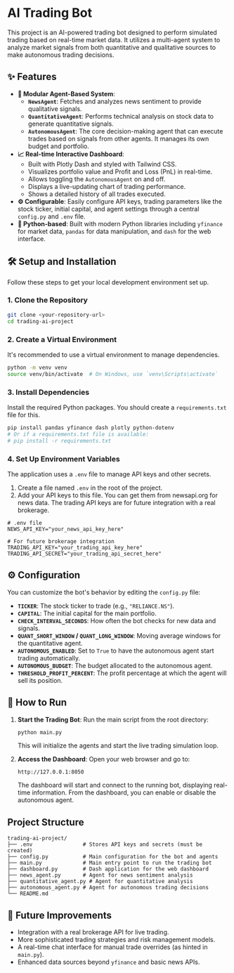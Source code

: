 # AI Trading Bot

This project is an AI-powered trading bot designed to perform simulated trading based on real-time market data. It utilizes a multi-agent system to analyze market signals from both quantitative and qualitative sources to make autonomous trading decisions.

## ✨ Features

- **🤖 Modular Agent-Based System**:
  - **`NewsAgent`**: Fetches and analyzes news sentiment to provide qualitative signals.
  - **`QuantitativeAgent`**: Performs technical analysis on stock data to generate quantitative signals.
  - **`AutonomousAgent`**: The core decision-making agent that can execute trades based on signals from other agents. It manages its own budget and portfolio.
- **📈 Real-time Interactive Dashboard**:
  - Built with Plotly Dash and styled with Tailwind CSS.
  - Visualizes portfolio value and Profit and Loss (PnL) in real-time.
  - Allows toggling the `AutonomousAgent` on and off.
  - Displays a live-updating chart of trading performance.
  - Shows a detailed history of all trades executed.
- **⚙️ Configurable**: Easily configure API keys, trading parameters like the stock ticker, initial capital, and agent settings through a central `config.py` and `.env` file.
- **🐍 Python-based**: Built with modern Python libraries including `yfinance` for market data, `pandas` for data manipulation, and `dash` for the web interface.

## 🛠️ Setup and Installation

Follow these steps to get your local development environment set up.

### 1. Clone the Repository

```bash
git clone <your-repository-url>
cd trading-ai-project
```

### 2. Create a Virtual Environment

It's recommended to use a virtual environment to manage dependencies.

```bash
python -m venv venv
source venv/bin/activate  # On Windows, use `venv\Scripts\activate`
```

### 3. Install Dependencies

Install the required Python packages. You should create a `requirements.txt` file for this.

```bash
pip install pandas yfinance dash plotly python-dotenv
# Or if a requirements.txt file is available:
# pip install -r requirements.txt
```

### 4. Set Up Environment Variables

The application uses a `.env` file to manage API keys and other secrets.

1.  Create a file named `.env` in the root of the project.
2.  Add your API keys to this file. You can get them from newsapi.org for news data. The trading API keys are for future integration with a real brokerage.

```env
# .env file
NEWS_API_KEY="your_news_api_key_here"

# For future brokerage integration
TRADING_API_KEY="your_trading_api_key_here"
TRADING_API_SECRET="your_trading_api_secret_here"
```

## ⚙️ Configuration

You can customize the bot's behavior by editing the `config.py` file:

- **`TICKER`**: The stock ticker to trade (e.g., `"RELIANCE.NS"`).
- **`CAPITAL`**: The initial capital for the main portfolio.
- **`CHECK_INTERVAL_SECONDS`**: How often the bot checks for new data and signals.
- **`QUANT_SHORT_WINDOW` / `QUANT_LONG_WINDOW`**: Moving average windows for the quantitative agent.
- **`AUTONOMOUS_ENABLED`**: Set to `True` to have the autonomous agent start trading automatically.
- **`AUTONOMOUS_BUDGET`**: The budget allocated to the autonomous agent.
- **`THRESHOLD_PROFIT_PERCENT`**: The profit percentage at which the agent will sell its position.

## 🚀 How to Run

1.  **Start the Trading Bot**:
    Run the main script from the root directory:
    ```bash
    python main.py
    ```
    This will initialize the agents and start the live trading simulation loop.

2.  **Access the Dashboard**:
    Open your web browser and go to:
    ```
    http://127.0.0.1:8050
    ```
    The dashboard will start and connect to the running bot, displaying real-time information. From the dashboard, you can enable or disable the autonomous agent.

## Project Structure

```
trading-ai-project/
├── .env                # Stores API keys and secrets (must be created)
├── config.py           # Main configuration for the bot and agents
├── main.py             # Main entry point to run the trading bot
├── dashboard.py        # Dash application for the web dashboard
├── news_agent.py       # Agent for news sentiment analysis
├── quantitative_agent.py # Agent for quantitative analysis
├── autonomous_agent.py # Agent for autonomous trading decisions
└── README.md
```

## 🔮 Future Improvements

- Integration with a real brokerage API for live trading.
- More sophisticated trading strategies and risk management models.
- A real-time chat interface for manual trade overrides (as hinted in `main.py`).
- Enhanced data sources beyond `yfinance` and basic news APIs.
